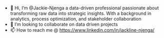 - 👋 Hi, I’m @Jackie-Njenga a data-driven professional passionate about transforming raw data into strategic insights. With a background in analytics, process optimization, and stakeholder collaboration
- 💞️ I’m looking to collaborate on data driven projects
- 📫 How to reach me @ https://www.linkedin.com/in/jackline-njenga/

<!---
Jackie-Njenga/Jackie-Njenga is a ✨ special ✨ repository because its `README.md` (this file) appears on your GitHub profile.
You can click the Preview link to take a look at your changes.
--->
